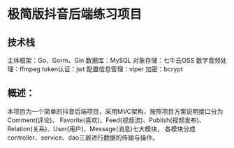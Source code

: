 # 极简版抖音后端练习项目

## 技术栈
主体框架：Go、Gorm、Gin
数据库：MySQL
对象存储：七牛云OSS
数字音频处理：ffmpeg
token认证：jwt
配置信息管理：viper
加密：bcrypt

## 概述：
本项目为一个简单的抖音后端项目，采用MVC架构，按照项目方案说明接口分为Comment(评论)、
Favorite(喜欢)、Feed(视频流)、Publish(视频发布)、Relation(关系)、User(用户)、Message(消息)七大模块，
各模块分成controller、service、dao三层进行数据的传输与操作。


